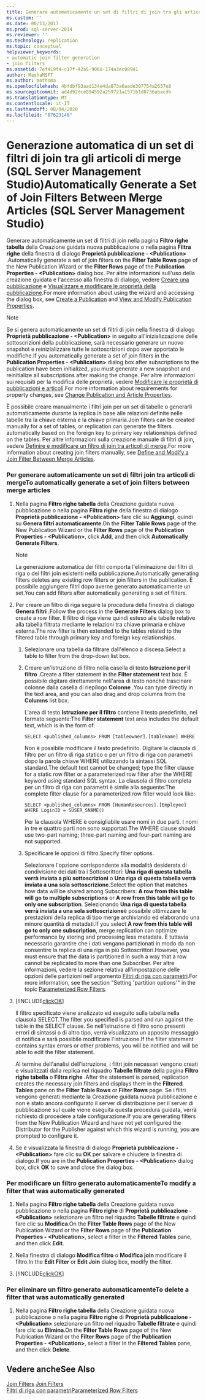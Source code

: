 ```yaml
---
title: Generare automaticamente un set di filtri di join tra gli articoli di merge (SQL Server Management Studio) | Microsoft Docs
ms.custom: ''
ms.date: 06/13/2017
ms.prod: sql-server-2014
ms.reviewer: ''
ms.technology: replication
ms.topic: conceptual
helpviewer_keywords:
- automatic join filter generation
- join filters
ms.assetid: 7ef419f4-c17f-42a5-9068-174a3ec08941
author: MashaMSFT
ms.author: mathoma
ms.openlocfilehash: 4bfdbf93aad134e4da873a6aade307754a2637e8
ms.sourcegitcommit: ad4d92dce894592a259721a1571b1d8736abacdb
ms.translationtype: MT
ms.contentlocale: it-IT
ms.lasthandoff: 08/04/2020
ms.locfileid: "87623148"
---
```

# <a name="automatically-generate-a-set-of-join-filters-between-merge-articles-sql-server-management-studio"></a><span data-ttu-id="8cf27-102">Generazione automatica di un set di filtri di join tra gli articoli di merge (SQL Server Management Studio)</span><span class="sxs-lookup"><span data-stu-id="8cf27-102">Automatically Generate a Set of Join Filters Between Merge Articles (SQL Server Management Studio)</span></span>
  <span data-ttu-id="8cf27-103">Generare automaticamente un set di filtri di join nella pagina **Filtro righe tabella** della Creazione guidata nuova pubblicazione o nella pagina **Filtra righe** della finestra di dialogo **Proprietà pubblicazione - \<Publication>** .</span><span class="sxs-lookup"><span data-stu-id="8cf27-103">Automatically generate a set of join filters on the **Filter Table Rows** page of the New Publication Wizard or the **Filter Rows** page of the **Publication Properties - \<Publication>** dialog box.</span></span> <span data-ttu-id="8cf27-104">Per altre informazioni sull'uso della creazione guidata e l'accesso alla finestra di dialogo, vedere [Creare una pubblicazione](create-a-publication.md) e [Visualizzare e modificare le proprietà della pubblicazione](view-and-modify-publication-properties.md).</span><span class="sxs-lookup"><span data-stu-id="8cf27-104">For more information about using the wizard and accessing the dialog box, see [Create a Publication](create-a-publication.md) and [View and Modify Publication Properties](view-and-modify-publication-properties.md).</span></span>  
  
> [!NOTE]  
>  <span data-ttu-id="8cf27-105">Se si genera automaticamente un set di filtri di join nella finestra di dialogo **Proprietà pubblicazione - \<Publication>** in seguito all'inizializzazione delle sottoscrizioni della pubblicazione, sarà necessario generare un nuovo snapshot e reinizializzare tutte le sottoscrizioni dopo aver apportato le modifiche.</span><span class="sxs-lookup"><span data-stu-id="8cf27-105">If you automatically generate a set of join filters in the **Publication Properties - \<Publication>** dialog box after subscriptions to the publication have been initialized, you must generate a new snapshot and reinitialize all subscriptions after making the change.</span></span> <span data-ttu-id="8cf27-106">Per altre informazioni sui requisiti per la modifica delle proprietà, vedere [Modificare le proprietà di pubblicazioni e articoli](change-publication-and-article-properties.md).</span><span class="sxs-lookup"><span data-stu-id="8cf27-106">For more information about requirements for property changes, see [Change Publication and Article Properties](change-publication-and-article-properties.md).</span></span>  
  
 <span data-ttu-id="8cf27-107">È possibile creare manualmente i filtri join per un set di tabelle o generarli automaticamente durante la replica in base alle relazioni definite nelle tabelle tra la chiave esterna e la chiave primaria.</span><span class="sxs-lookup"><span data-stu-id="8cf27-107">Join filters can be created manually for a set of tables, or replication can generate the filters automatically based on the foreign key to primary key relationships defined on the tables.</span></span> <span data-ttu-id="8cf27-108">Per altre informazioni sulla creazione manuale di filtri di join, vedere [Definire e modificare un filtro di join tra articoli di merge](define-and-modify-a-join-filter-between-merge-articles.md).</span><span class="sxs-lookup"><span data-stu-id="8cf27-108">For more information about creating join filters manually, see [Define and Modify a Join Filter Between Merge Articles](define-and-modify-a-join-filter-between-merge-articles.md).</span></span>  
  
### <a name="to-automatically-generate-a-set-of-join-filters-between-merge-articles"></a><span data-ttu-id="8cf27-109">Per generare automaticamente un set di filtri join tra articoli di merge</span><span class="sxs-lookup"><span data-stu-id="8cf27-109">To automatically generate a set of join filters between merge articles</span></span>  
  
1.  <span data-ttu-id="8cf27-110">Nella pagina **Filtro righe tabella** della Creazione guidata nuova pubblicazione o nella pagina **Filtra righe** della finestra di dialogo **Proprietà pubblicazione - \<Publication>** fare clic su **Aggiungi**, quindi su **Genera filtri automaticamente**.</span><span class="sxs-lookup"><span data-stu-id="8cf27-110">On the **Filter Table Rows** page of the New Publication Wizard or the **Filter Rows** page of the **Publication Properties - \<Publication>**, click **Add**, and then click **Automatically Generate Filters**.</span></span>  
  
    > [!NOTE]  
    >  <span data-ttu-id="8cf27-111">La generazione automatica dei filtri comporta l'eliminazione dei filtri di riga o dei filtri join esistenti nella pubblicazione.</span><span class="sxs-lookup"><span data-stu-id="8cf27-111">Automatically generating filters deletes any existing row filters or join filters in the publication.</span></span> <span data-ttu-id="8cf27-112">È possibile aggiungere filtri dopo averne generato automaticamente un set.</span><span class="sxs-lookup"><span data-stu-id="8cf27-112">You can add filters after automatically generating a set of filters.</span></span>  
  
2.  <span data-ttu-id="8cf27-113">Per creare un filtro di riga seguire la procedura della finestra di dialogo **Genera filtri** .</span><span class="sxs-lookup"><span data-stu-id="8cf27-113">Follow the process in the **Generate Filters** dialog box to create a row filter.</span></span> <span data-ttu-id="8cf27-114">Il filtro di riga viene quindi esteso alle tabelle relative alla tabella filtrata mediante le relazioni tra chiave primaria e chiave esterna.</span><span class="sxs-lookup"><span data-stu-id="8cf27-114">The row filter is then extended to the tables related to the filtered table through primary key and foreign key relationships.</span></span>  
  
    1.  <span data-ttu-id="8cf27-115">Selezionare una tabella da filtrare dall'elenco a discesa.</span><span class="sxs-lookup"><span data-stu-id="8cf27-115">Select a table to filter from the drop-down list box.</span></span>  
  
    2.  <span data-ttu-id="8cf27-116">Creare un'istruzione di filtro nella casella di testo **Istruzione per il filtro** .</span><span class="sxs-lookup"><span data-stu-id="8cf27-116">Create a filter statement in the **Filter statement** text box.</span></span> <span data-ttu-id="8cf27-117">È possibile digitare direttamente nell'area di testo nonché trascinare colonne dalla casella di riepilogo **Colonne** .</span><span class="sxs-lookup"><span data-stu-id="8cf27-117">You can type directly in the text area, and you can also drag and drop columns from the **Columns** list box.</span></span>  
  
         <span data-ttu-id="8cf27-118">L'area di testo **Istruzione per il filtro** contiene il testo predefinito, nel formato seguente:</span><span class="sxs-lookup"><span data-stu-id="8cf27-118">The **Filter statement** text area includes the default text, which is in the form of:</span></span>  
  
        ```  
        SELECT <published_columns> FROM [tableowner].[tablename] WHERE  
        ```  
  
         <span data-ttu-id="8cf27-119">Non è possibile modificare il testo predefinito. Digitare la clausola di filtro per un filtro di riga statico o per un filtro di riga con parametri dopo la parola chiave WHERE utilizzando la sintassi SQL standard.</span><span class="sxs-lookup"><span data-stu-id="8cf27-119">The default text cannot be changed; type the filter clause for a static row filter or a parameterized row filter after the WHERE keyword using standard SQL syntax.</span></span> <span data-ttu-id="8cf27-120">La clausola di filtro completa per un filtro di riga con parametri è simile alla seguente:</span><span class="sxs-lookup"><span data-stu-id="8cf27-120">The complete filter clause for a parameterized row filter would look like:</span></span>  
  
        ```  
        SELECT <published_columns> FROM [HumanResources].[Employee] WHERE LoginID = SUSER_SNAME()  
        ```  
  
         <span data-ttu-id="8cf27-121">Per la clausola WHERE è consigliabile usare nomi in due parti. I nomi in tre e quattro parti non sono supportati.</span><span class="sxs-lookup"><span data-stu-id="8cf27-121">The WHERE clause should use two-part naming; three-part naming and four-part naming are not supported.</span></span>  
  
    3.  <span data-ttu-id="8cf27-122">Specificare le opzioni di filtro.</span><span class="sxs-lookup"><span data-stu-id="8cf27-122">Specify filter options.</span></span>  
  
         <span data-ttu-id="8cf27-123">Selezionare l'opzione corrispondente alla modalità desiderata di condivisione dei dati tra i Sottoscrittori: **Una riga di questa tabella verrà inviata a più sottoscrizioni** o **Una riga di questa tabella verrà inviata a una sola sottoscrizione**.</span><span class="sxs-lookup"><span data-stu-id="8cf27-123">Select the option that matches how data will be shared among Subscribers: **A row from this table will go to multiple subscriptions** or **A row from this table will go to only one subscription**.</span></span> <span data-ttu-id="8cf27-124">Selezionando **Una riga di questa tabella verrà inviata a una sola sottoscrizione**è possibile ottimizzare le prestazioni della replica di tipo merge archiviando ed elaborando una minore quantità di metadati.</span><span class="sxs-lookup"><span data-stu-id="8cf27-124">If you select **A row from this table will go to only one subscription**, merge replication can optimize performance by storing and processing less metadata.</span></span> <span data-ttu-id="8cf27-125">È tuttavia necessario garantire che i dati vengano partizionati in modo da non consentire la replica di una riga in più Sottoscrittori.</span><span class="sxs-lookup"><span data-stu-id="8cf27-125">However, you must ensure that the data is partitioned in such a way that a row cannot be replicated to more than one Subscriber.</span></span> <span data-ttu-id="8cf27-126">Per altre informazioni, vedere la sezione relativa all'impostazione delle opzioni delle partizioni nell'argomento [Filtri di riga con parametri](../merge/parameterized-filters-parameterized-row-filters.md).</span><span class="sxs-lookup"><span data-stu-id="8cf27-126">For more information, see the section "Setting 'partition options'" in the topic [Parameterized Row Filters](../merge/parameterized-filters-parameterized-row-filters.md).</span></span>  
  
3.  [!INCLUDE[clickOK](../../../includes/clickok-md.md)]  
  
     <span data-ttu-id="8cf27-127">Il filtro specificato viene analizzato ed eseguito sulla tabella nella clausola SELECT.</span><span class="sxs-lookup"><span data-stu-id="8cf27-127">The filter you specified is parsed and run against the table in the SELECT clause.</span></span> <span data-ttu-id="8cf27-128">Se nell'istruzione di filtro sono presenti errori di sintassi o di altro tipo, verrà visualizzato un apposito messaggio di notifica e sarà possibile modificare l'istruzione.</span><span class="sxs-lookup"><span data-stu-id="8cf27-128">If the filter statement contains syntax errors or other problems, you will be notified and will be able to edit the filter statement.</span></span>  
  
     <span data-ttu-id="8cf27-129">Al termine dell'analisi dell'istruzione, i filtri join necessari vengono creati e visualizzati dalla replica nel riquadro **Tabelle filtrate** della pagina **Filtro righe tabella** o **Filtra righe** .</span><span class="sxs-lookup"><span data-stu-id="8cf27-129">After the statement is parsed, replication creates the necessary join filters and displays them in the **Filtered Tables** pane on the **Filter Table Rows** or **Filter Rows** page.</span></span> <span data-ttu-id="8cf27-130">Se i filtri vengono generati mediante la Creazione guidata nuova pubblicazione e non è stato ancora configurato il server di distribuzione per il server di pubblicazione sul quale viene eseguita questa procedura guidata, verrà richiesto di procedere a tale configurazione.</span><span class="sxs-lookup"><span data-stu-id="8cf27-130">If you are generating filters from the New Publication Wizard and have not yet configured the Distributor for the Publisher against which this wizard is running, you are prompted to configure it.</span></span>  
  
4.  <span data-ttu-id="8cf27-131">Se è visualizzata la finestra di dialogo **Proprietà pubblicazione - \<Publication>** fare clic su **OK** per salvare e chiudere la finestra di dialogo.</span><span class="sxs-lookup"><span data-stu-id="8cf27-131">If you are in the **Publication Properties - \<Publication>** dialog box, click **OK** to save and close the dialog box.</span></span>  
  
### <a name="to-modify-a-filter-that-was-automatically-generated"></a><span data-ttu-id="8cf27-132">Per modificare un filtro generato automaticamente</span><span class="sxs-lookup"><span data-stu-id="8cf27-132">To modify a filter that was automatically generated</span></span>  
  
1.  <span data-ttu-id="8cf27-133">Nella pagina **Filtro righe tabella** della Creazione guidata nuova pubblicazione o nella pagina **Filtro righe** di **Proprietà pubblicazione - \<Publication>** selezionare un filtro nel riquadro **Tabelle filtrate** e quindi fare clic su **Modifica**.</span><span class="sxs-lookup"><span data-stu-id="8cf27-133">On the **Filter Table Rows** page of the New Publication Wizard or the **Filter Rows** page of the **Publication Properties - \<Publication>**, select a filter in the **Filtered Tables** pane, and then click **Edit**.</span></span>  
  
2.  <span data-ttu-id="8cf27-134">Nella finestra di dialogo **Modifica filtro** o **Modifica join** modificare il filtro.</span><span class="sxs-lookup"><span data-stu-id="8cf27-134">In the **Edit Filter** or **Edit Join** dialog box, modify the filter.</span></span>  
  
3.  [!INCLUDE[clickOK](../../../includes/clickok-md.md)]  
  
### <a name="to-delete-a-filter-that-was-automatically-generated"></a><span data-ttu-id="8cf27-135">Per eliminare un filtro generato automaticamente</span><span class="sxs-lookup"><span data-stu-id="8cf27-135">To delete a filter that was automatically generated</span></span>  
  
1.  <span data-ttu-id="8cf27-136">Nella pagina **Filtro righe tabella** della Creazione guidata nuova pubblicazione o nella pagina **Filtro righe** di **Proprietà pubblicazione - \<Publication>** selezionare un filtro nel riquadro **Tabelle filtrate** e quindi fare clic su **Elimina**.</span><span class="sxs-lookup"><span data-stu-id="8cf27-136">On the **Filter Table Rows** page of the New Publication Wizard or the **Filter Rows** page of the **Publication Properties - \<Publication>**, select a filter in the **Filtered Tables** pane, and then click **Delete**.</span></span>  
  
## <a name="see-also"></a><span data-ttu-id="8cf27-137">Vedere anche</span><span class="sxs-lookup"><span data-stu-id="8cf27-137">See Also</span></span>  
 <span data-ttu-id="8cf27-138">[Join Filters](../merge/join-filters.md) </span><span class="sxs-lookup"><span data-stu-id="8cf27-138">[Join Filters](../merge/join-filters.md) </span></span>  
 [<span data-ttu-id="8cf27-139">Filtri di riga con parametri</span><span class="sxs-lookup"><span data-stu-id="8cf27-139">Parameterized Row Filters</span></span>](../merge/parameterized-filters-parameterized-row-filters.md)  
  
  

